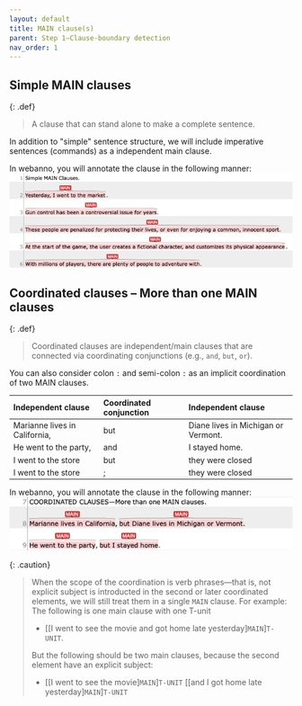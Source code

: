```yaml
---
layout: default
title: MAIN clause(s)
parent: Step 1–Clause-boundary detection
nav_order: 1
---
```



## Simple MAIN clauses

{: .def}
> A clause that can stand alone to make a complete sentence.

In addition to "simple" sentence structure, we will include imperative sentences (commands) as a independent main clause.

In webanno, you will annotate the clause in the following manner:
![Figure_main](../figures/simple_main_clauses1.png)



## Coordinated clauses – More than one MAIN clauses

{: .def}
> Coordinated clauses are independent/main clauses that are connected via coordinating conjunctions (e.g., `and`, `but`, `or`).

You can also consider colon `:` and semi-colon `:` as an implicit coordination of two MAIN clauses.

| Independent clause            | Coordinated conjunction | Independent clause                  |
| :---------------------------- | :---------------------- | :---------------------------------- |
| Marianne lives in California, | but                     | Diane lives in Michigan or Vermont. |
| He went to the party,         | and                     | I stayed home.                      |
| I went to the store           | but                     | they were closed                    |
| I went to the store           | ;                       | they were closed                    |


In webanno, you will annotate the clause in the following manner:
![Figure_Coordinated](../figures/Coord_clauses1.png)


{: .caution}
>When the scope of the coordination is verb phrases—that is, not explicit subject is introducted in the second or later coordinated elements, we will still treat them in a single `MAIN` clause.
> For example:
> The following is one main clause with one T-unit
> - [[I went to see the movie and got home late yesterday]`MAIN`]`T-UNIT`.
> 
> But the following should be two main clauses, because the second element have an explicit subject:
> 
> - [[I went to see the movie]`MAIN`]`T-UNIT` [[and I got home late yesterday]`MAIN`]`T-UNIT`
